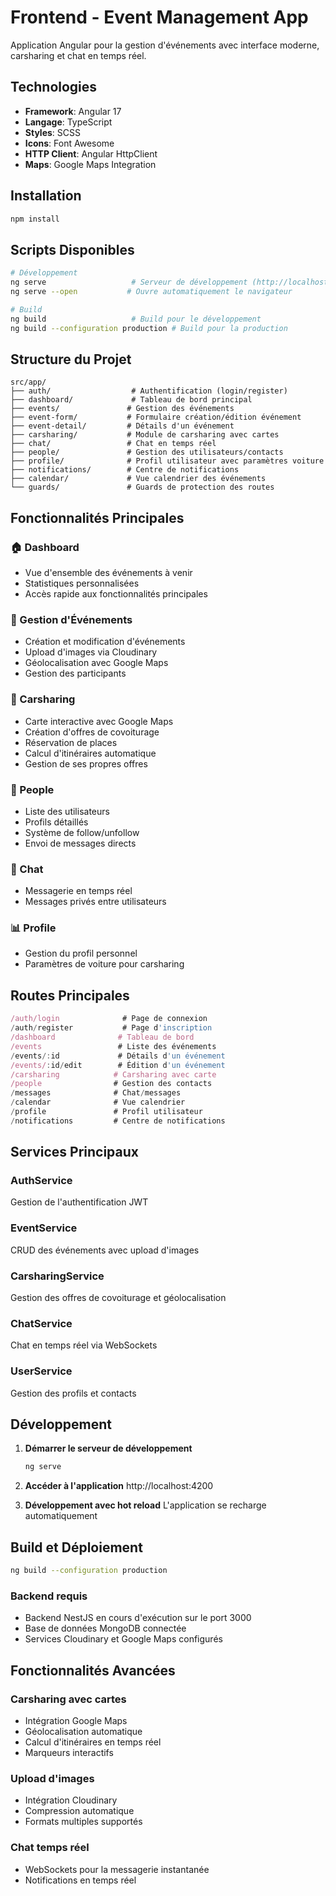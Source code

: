 # Frontend - Event Management App

Application Angular pour la gestion d'événements avec interface moderne, carsharing et chat en temps réel.

## Technologies

- **Framework**: Angular 17
- **Langage**: TypeScript
- **Styles**: SCSS
- **Icons**: Font Awesome
- **HTTP Client**: Angular HttpClient
- **Maps**: Google Maps Integration

## Installation

```bash
npm install
```

## Scripts Disponibles

```bash
# Développement
ng serve                   # Serveur de développement (http://localhost:4200)
ng serve --open           # Ouvre automatiquement le navigateur

# Build
ng build                   # Build pour le développement
ng build --configuration production # Build pour la production

```

## Structure du Projet

```
src/app/
├── auth/                  # Authentification (login/register)
├── dashboard/             # Tableau de bord principal
├── events/               # Gestion des événements
├── event-form/           # Formulaire création/édition événement
├── event-detail/         # Détails d'un événement
├── carsharing/           # Module de carsharing avec cartes
├── chat/                 # Chat en temps réel
├── people/               # Gestion des utilisateurs/contacts
├── profile/              # Profil utilisateur avec paramètres voiture
├── notifications/        # Centre de notifications
├── calendar/             # Vue calendrier des événements
└── guards/               # Guards de protection des routes
```

## Fonctionnalités Principales

### 🏠 Dashboard
- Vue d'ensemble des événements à venir
- Statistiques personnalisées
- Accès rapide aux fonctionnalités principales

### 📅 Gestion d'Événements
- Création et modification d'événements
- Upload d'images via Cloudinary
- Géolocalisation avec Google Maps
- Gestion des participants

### 🚗 Carsharing
- Carte interactive avec Google Maps
- Création d'offres de covoiturage
- Réservation de places
- Calcul d'itinéraires automatique
- Gestion de ses propres offres

### 👥 People
- Liste des utilisateurs
- Profils détaillés
- Système de follow/unfollow
- Envoi de messages directs

### 💬 Chat
- Messagerie en temps réel
- Messages privés entre utilisateurs

### 📊 Profile
- Gestion du profil personnel
- Paramètres de voiture pour carsharing

## Routes Principales

```typescript
/auth/login              # Page de connexion
/auth/register           # Page d'inscription
/dashboard              # Tableau de bord
/events                 # Liste des événements
/events/:id             # Détails d'un événement
/events/:id/edit        # Édition d'un événement
/carsharing            # Carsharing avec carte
/people                # Gestion des contacts
/messages              # Chat/messages
/calendar              # Vue calendrier
/profile               # Profil utilisateur
/notifications         # Centre de notifications
```

## Services Principaux

### AuthService
Gestion de l'authentification JWT

### EventService
CRUD des événements avec upload d'images

### CarsharingService
Gestion des offres de covoiturage et géolocalisation

### ChatService
Chat en temps réel via WebSockets

### UserService
Gestion des profils et contacts

## Développement

1. **Démarrer le serveur de développement**
   ```bash
   ng serve
   ```

2. **Accéder à l'application**
   http://localhost:4200

3. **Développement avec hot reload**
   L'application se recharge automatiquement

## Build et Déploiement

```bash
ng build --configuration production
```
### Backend requis
- Backend NestJS en cours d'exécution sur le port 3000
- Base de données MongoDB connectée
- Services Cloudinary et Google Maps configurés

## Fonctionnalités Avancées

### Carsharing avec cartes
- Intégration Google Maps
- Géolocalisation automatique
- Calcul d'itinéraires en temps réel
- Marqueurs interactifs

### Upload d'images
- Intégration Cloudinary
- Compression automatique
- Formats multiples supportés

### Chat temps réel
- WebSockets pour la messagerie instantanée
- Notifications en temps réel
